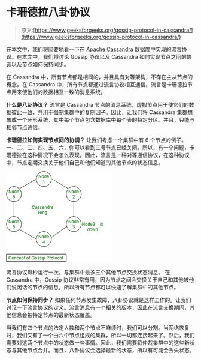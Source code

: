 # 卡珊德拉八卦协议

> 原文:[https://www.geeksforgeeks.org/gossip-protocol-in-cassandra/](https://www.geeksforgeeks.org/gossip-protocol-in-cassandra/)

在本文中，我们将简要地看一下在 [Apache Cassandra](https://www.geeksforgeeks.org/apache-cassandra-nosql-database/) 数据库中实现的流言协议。在本文中，我们将讨论 Gossip 协议以及 Cassandra 如何实现节点之间的协调以及节点如何保持同步。

在 Cassandra 中，所有节点都是相同的，并且具有对等架构，不存在主从节点的概念。在 Cassandra 中，所有节点都通过流言协议相互通信。流言是卡珊德拉节点用来使他们的数据相互一致的消息系统。

**什么是八卦协议？**
流言是 Cassandra 节点的消息系统，虚拟节点用于使它们的数据彼此一致，并用于强制集群中的复制因子。因此，让我们将 Cassandra 集群想象成一个环形系统，其中每个节点包含数据库中每个表的特定分区。并且，只能与相邻节点通信。

**卡珊德拉如何实现节点间的协调？**
让我们考虑一个集群中有 6 个节点的例子。一、二、三、四、五、六，你可以看到三号节点已经关闭。所以，有一个问题，卡珊德拉在这种情况下会怎么表现。因此，流言是一种对等通信协议，在这种协议中，节点定期交换关于他们自己和他们知道的其他节点的状态信息。

![](img/9b0d373f4b980763ce0e9e18db622d5a.png)

流言协议每秒运行一次，与集群中最多三个其他节点交换状态消息。
在 Cassandra 中，Gossip 协议非常有用，因为节点之间会交换关于自己和其他被他们说闲话的节点的信息，所以所有节点都可以快速了解集群中的其他节点。

**节点如何保持同步？**
如果任何节点发生故障，八卦协议就是这样工作的。让我们讨论一下流言协议的定义。流言消息有一个相关的版本，因此在流言交换期间，其他信息会被特定节点的最新状态覆盖。

当我们有四个节点的法定人数和两个节点不麻烦时，我们可以分割。当网络恢复时，我们又有了一个由六个节点组成的集群，所以一切都连接起来了。然后，我们需要对这两个节点中的状态做一些事情。因此，我们需要将仲裁集群中的这些新状态与其他节点合并。而且，八卦协议会选择最新的状态，所以有可能会丢失状态。